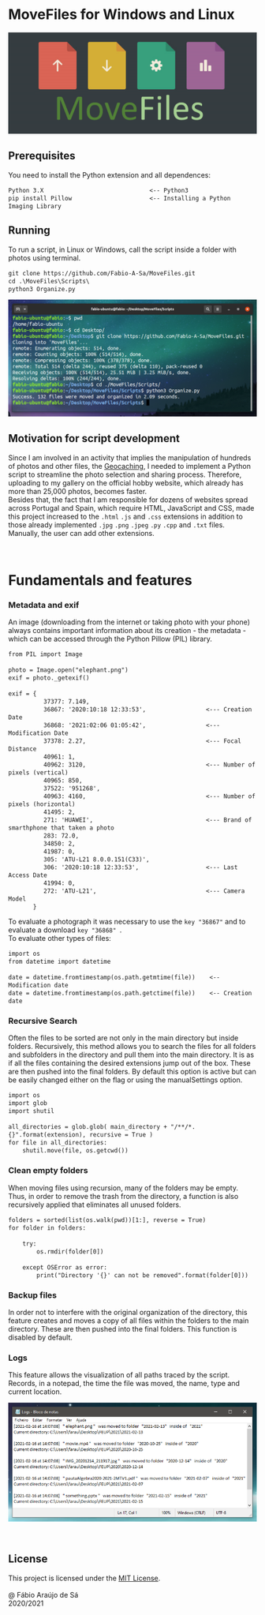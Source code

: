 # MoveFiles for Windows and Linux

<p align="center">
  <img src="./Images/Wpp.png" title="Header">
</p>


## Prerequisites

You need to install the Python extension and all dependences:

```
Python 3.X                              <-- Python3
pip install Pillow                      <-- Installing a Python Imaging Library
```


## Running

To run a script, in Linux or Windows, call the script inside a folder with photos using terminal.

```
git clone https://github.com/Fabio-A-Sa/MoveFiles.git
cd .\MoveFiles\Scripts\
python3 Organize.py
```
<p align="center">
  <img src="./Images/Linux.png" title="Terminal">
</p>


## Motivation for script development

Since I am involved in an activity that implies the manipulation of hundreds of photos and other files, the [Geocaching](https://www.geocaching.com/play/search), I needed to implement a Python script to streamline the photo selection and sharing process. Therefore, uploading to my gallery on the official hobby website, which already has more than 25,000 photos, becomes faster. <br/>
Besides that, the fact that I am responsible for dozens of websites spread across Portugal and Spain, which require HTML, JavaScript and CSS, made this project increased to the ``.html`` ``.js`` and ``.css`` extensions in addition to those already implemented ``.jpg`` ``.png`` ``.jpeg`` ``.py`` ``.cpp``  and  ``.txt`` files. Manually, the user can add other extensions.

<br/>


# Fundamentals and features

### Metadata and exif

An image (downloading from the internet or taking photo with your phone) always contains important information about its creation - the metadata - which can be accessed through the Python Pillow (PIL) library.

```
from PIL import Image

photo = Image.open("elephant.png")
exif = photo._getexif()

exif = {
          37377: 7.149, 
          36867: '2020:10:18 12:33:53',                 <--- Creation Date
          36868: '2021:02:06 01:05:42',                 <--- Modification Date
          37378: 2.27,                                  <--- Focal Distance
          40961: 1, 
          40962: 3120,                                  <--- Number of pixels (vertical)
          40965: 850, 
          37522: '951268', 
          40963: 4160,                                  <--- Number of pixels (horizontal)
          41495: 2, 
          271: 'HUAWEI',                                <--- Brand of smarthphone that taken a photo
          283: 72.0, 
          34850: 2,
          41987: 0, 
          305: 'ATU-L21 8.0.0.151(C33)', 
          306: '2020:10:18 12:33:53',                   <--- Last Access Date
          41994: 0, 
          272: 'ATU-L21',                               <--- Camera Model
       }
```
To evaluate a photograph it was necessary to use the ```key "36867"``` and to evaluate a download ```key "36868" ```. <br/>
To evaluate other types of files:

```
import os
from datetime import datetime

date = datetime.fromtimestamp(os.path.getmtime(file))    <-- Modification date
date = datetime.fromtimestamp(os.path.getctime(file))    <-- Creation date
```

### Recursive Search

Often the files to be sorted are not only in the main directory but inside folders. Recursively, this method allows you to search the files for all folders and subfolders in the directory and pull them into the main directory. It is as if all the files containing the desired extensions jump out of the box. These are then pushed into the final folders. By default this option is active but can be easily changed either on the flag or using the manualSettings option.
```
import os
import glob
import shutil

all_directories = glob.glob( main_directory + "/**/*.{}".format(extension), recursive = True )
for file in all_directories:
    shutil.move(file, os.getcwd())
```

### Clean empty folders

When moving files using recursion, many of the folders may be empty. Thus, in order to remove the trash from the directory, a function is also recursively applied that eliminates all unused folders.

```
folders = sorted(list(os.walk(pwd))[1:], reverse = True)
for folder in folders:

    try:
        os.rmdir(folder[0])

    except OSError as error: 
        print("Directory '{}' can not be removed".format(folder[0])) 
```

### Backup files

In order not to interfere with the original organization of the directory, this feature creates and moves a copy of all files within the folders to the main directory. These are then pushed into the final folders. This function is disabled by default.

### Logs

This feature allows the visualization of all paths traced by the script. Records, in a notepad, the time the file was moved, the name, type and current location.

<p align="center">
  <img src="./Images/Note.png" title="Notepad" >
</p>


<br/>

## License

This project is licensed under the [MIT License](https://github.com/Fabio-A-Sa/Photo-Organizer/blob/main/Licence).<br/>
<br/>
@ Fábio Araújo de Sá <br/>
2020/2021
